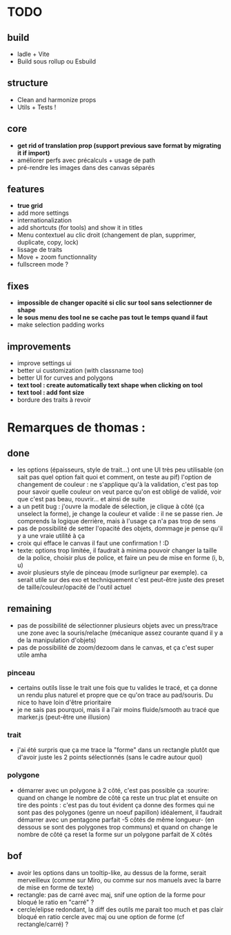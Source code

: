 # TODO

## build

- ladle + Vite
- Build sous rollup ou Esbuild

## structure

- Clean and harmonize props
- Utils + Tests !

## core

- **get rid of translation prop (support previous save format by migrating it if import)**
- améliorer perfs avec précalculs + usage de path
- pré-rendre les images dans des canvas séparés

## features

- **true grid**
- add more settings
- internationalization
- add shortcuts (for tools) and show it in titles
- Menu contextuel au clic droit (changement de plan, supprimer, duplicate, copy, lock)
- lissage de traits
- Move + zoom functionnality
- fullscreen mode ?

## fixes

- **impossible de changer opacité si clic sur tool sans selectionner de shape**
- **le sous menu des tool ne se cache pas tout le temps quand il faut**
- make selection padding works

## improvements

- improve settings ui
- better ui customization (with classname too)
- better UI for curves and polygons
- **text tool : create automatically text shape when clicking on tool**
- **text tool : add font size**
- bordure des traits à revoir

# Remarques de thomas :

## done

- les options (épaisseurs, style de trait...) ont une UI très peu utilisable (on sait pas quel option fait quoi et comment, on teste au pif)
  l'option de changement de couleur :
  ne s'applique qu'à la validation, c'est pas top pour savoir quelle couleur on veut parce qu'on est obligé de validé, voir que c'est pas beau, rouvrir... et ainsi de suite
- a un petit bug : j'ouvre la modale de sélection, je clique à côté (ça unselect la forme), je change la couleur et valide : il ne se passe rien. Je comprends la logique derrière, mais à l'usage ça n'a pas trop de sens
- pas de possibilité de setter l'opacité des objets, dommage je pense qu'il y a une vraie utilité à ça
- croix qui efface le canvas
  il faut une confirmation ! :D
- texte: options trop limitée, il faudrait à minima pouvoir changer la taille de la police, choisir plus de police, et faire un peu de mise en forme (i, b, u)
- avoir plusieurs style de pinceau (mode surligneur par exemple). ca serait utile sur des exo et techniquement c'est peut-être juste des preset de taille/couleur/opacité de l'outil actuel

## remaining

- pas de possibilité de sélectionner plusieurs objets avec un press/trace une zone avec la souris/relache (mécanique assez courante quand il y a de la manipulation d'objets)
- pas de possibilité de zoom/dezoom dans le canvas, et ça c'est super utile amha

### pinceau

- certains outils lisse le trait une fois que tu valides le tracé, et ça donne un rendu plus naturel et propre que ce qu'on trace au pad/souris. Du nice to have loin d'être prioritaire
- je ne sais pas pourquoi, mais il a l'air moins fluide/smooth au tracé que marker.js (peut-être une illusion)

### trait

- j'ai été surpris que ça me trace la "forme" dans un rectangle plutôt que d'avoir juste les 2 points sélectionnés (sans le cadre autour quoi)

### polygone

- démarrer avec un polygone à 2 côté, c'est pas possible ça :sourire:
  quand on change le nombre de côté ça reste un truc plat et ensuite on tire des points :
  c'est pas du tout évident
  ça donne des formes qui ne sont pas des polygones (genre un noeuf papillon)
  idéalement, il faudrait démarrer avec un pentagone parfait -5 côtés de même longueur- (en dessous se sont des polygones trop communs) et quand on change le nombre de côté ça reset la forme sur un polygone parfait de X côtés

## bof

- avoir les options dans un tooltip-like, au dessus de la forme, serait merveilleux (comme sur Miro, ou comme sur nos manuels avec la barre de mise en forme de texte)
- rectangle: pas de carré avec maj, snif
  une option de la forme pour bloqué le ratio en "carré" ?
- cercle/elipse
  redondant, la diff des outils me parait too much et pas clair
  bloqué en ratio cercle avec maj ou une option de forme (cf rectangle/carré) ?
